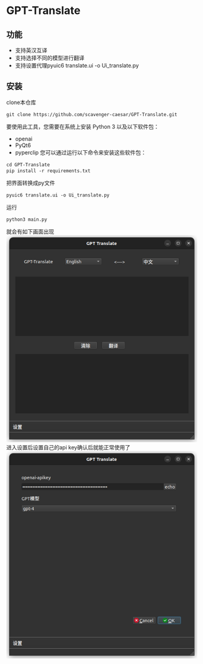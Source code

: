 # GPT-Translate
## 功能
+ 支持英汉互译
+ 支持选择不同的模型进行翻译
+ 支持设置代理pyuic6 translate.ui -o Ui_translate.py
## 安装
clone本仓库
```
git clone https://github.com/scavenger-caesar/GPT-Translate.git
```
要使用此工具，您需要在系统上安装 Python 3 以及以下软件包：
+ openai
+ PyQt6
+ pyperclip
您可以通过运行以下命令来安装这些软件包：
```
cd GPT-Translate
pip install -r requirements.txt
```
把界面转换成py文件
```
pyuic6 translate.ui -o Ui_translate.py
```
运行
```
python3 main.py
```
就会有如下画面出现
![](./docs/主界面.png)
进入设置后设置自己的api key确认后就能正常使用了
![](./docs/设置界面.png)